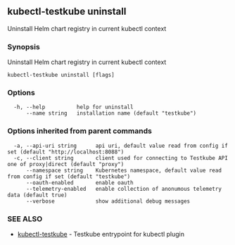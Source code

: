 ## kubectl-testkube uninstall

Uninstall Helm chart registry in current kubectl context

### Synopsis

Uninstall Helm chart registry in current kubectl context

```
kubectl-testkube uninstall [flags]
```

### Options

```
  -h, --help          help for uninstall
      --name string   installation name (default "testkube")
```

### Options inherited from parent commands

```
  -a, --api-uri string      api uri, default value read from config if set (default "http://localhost:8088")
  -c, --client string       client used for connecting to Testkube API one of proxy|direct (default "proxy")
      --namespace string    Kubernetes namespace, default value read from config if set (default "testkube")
      --oauth-enabled       enable oauth
      --telemetry-enabled   enable collection of anonumous telemetry data (default true)
      --verbose             show additional debug messages
```

### SEE ALSO

* [kubectl-testkube](kubectl-testkube.md)	 - Testkube entrypoint for kubectl plugin

